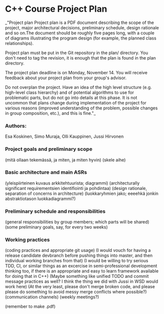 # C++ Course Project Plan

_"Project plan
Project plan is a PDF document describing the scope of the project, major architectural decisions, preliminary schedule, design rationale and so on.The document should be roughly five pages long, with a couple of diagrams illustrating the program design (for example, the planned class relationships).

Project plan must be put in the Git repository in the plan/ directory. You don't need to tag the revision, it is enough that the plan is found in the plan directory.

The project plan deadline is on Monday, November 14. You will receive feedback about your project plan from your group's advisor.

Do not overplan the project. Have an idea of the high level structure (e.g. high-level class hierarchy) and of potential algorithms to use for problematic parts, but do not go into details at this phase. It is not uncommon that plans change during implementation of the project for various reasons (improved understanding of the problem, possible changes in group composition, etc.), and this is fine."_


### Authors:
Esa Koskinen, Simo Muraja, Olli Kauppinen, Jussi Hirvonen

### Project goals and preliminary scope

(mitä ollaan tekemässä, ja miten, ja miten hyvin)
(skele aihe)

### Basic architecture and main ASRs

(yleispiirteinen kuvaus arkkitehtuurista; diagrammi)
(architecturally significant requirementsien identifiointi ja pohdintaa)
(design rationale, separation of concerns in architecture)
(luokkaryhmien jako; eeeehkä jonkin abstraktiotason luokkadiagrammi?)

### Preliminary schedule and responsibilities

(general responsibilities by group members; which parts will be shared)
(some preliminary goals, say, for every two weeks)

### Working practices

(coding practices and appropriate git usage)
(I would vouch for having a release candidate devbranch before pushing things into master, and then individual working branches from that)
(I would be willing to try serious TDD, CI, or similar things as an excercise in semi-professional development thinking too, if there is an appropriate and easy to learn framework available for doing that in C++)
(Maybe something like unified TODO and commit message practices as well? I think the thing we did with Jussi in WSD would work here)
(At the very least, please don't merge broken code, and please please do something to avoid messy merge conflicts where possible?)
(communication channels)
(weekly meetings?)

(remember to make .pdf)
